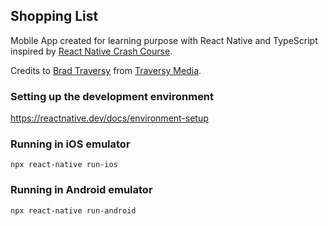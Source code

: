 ## Shopping List

Mobile App created for learning purpose with React Native and TypeScript inspired by [React Native Crash Course](https://www.youtube.com/watch?v=Hf4MJH0jDb4). 

Credits to [Brad Traversy](https://github.com/bradtraversy) from [Traversy Media](https://www.youtube.com/c/TraversyMedia/featured). 


### Setting up the development environment
https://reactnative.dev/docs/environment-setup

### Running in iOS emulator
```shell
npx react-native run-ios
```

### Running in Android emulator
```shell
npx react-native run-android
```
